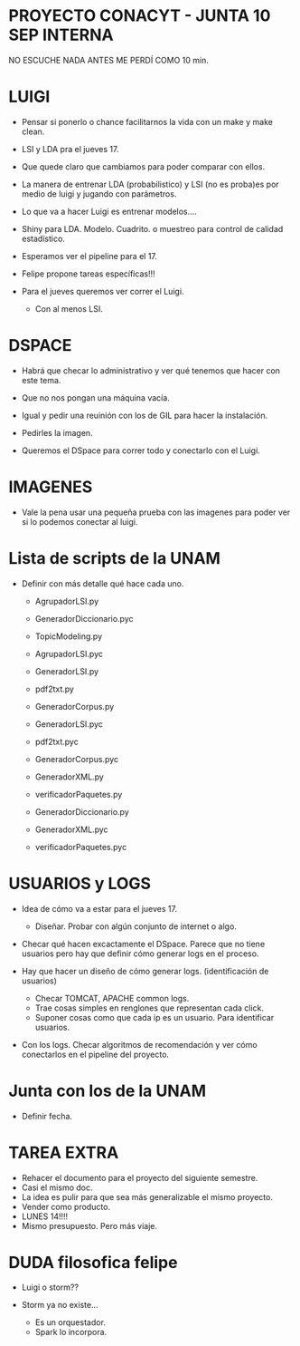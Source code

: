 PROYECTO CONACYT - JUNTA 10 SEP
INTERNA
==============

NO ESCUCHE NADA ANTES ME PERDÍ COMO 10 min.


LUIGI
========

- Pensar si ponerlo o chance facilitarnos la vida con un make y make clean.
- LSI y LDA pra el jueves 17.
- Que quede claro que cambiamos para poder comparar con ellos.
	
- La manera de entrenar LDA (probabilistico) y LSI (no es proba)es por medio de luigi y jugando con parámetros.

- Lo que va a hacer Luigi es entrenar modelos....

- Shiny para LDA. Modelo. Cuadrito. o muestreo para control de calidad estadístico.

- Esperamos ver el pipeline para el 17. 

- Felipe propone tareas específicas!!!

- Para el jueves queremos ver correr el Luigi.
	- Con al menos LSI.

DSPACE
=========

- Habrá que checar lo administrativo y ver qué tenemos que hacer con este tema.

- Que no nos pongan una máquina vacía.

- Igual y pedir una reuinión con los de GIL para hacer la instalación.

- Pedirles la imagen.

- Queremos el DSpace para correr todo y conectarlo con el Luigi.

IMAGENES
========

- Vale la pena usar una pequeña prueba con las imagenes para poder ver si lo podemos conectar al luigi.


Lista de scripts de la UNAM
=============

- Definir con más detalle qué hace cada uno.

	- AgrupadorLSI.py

	- GeneradorDiccionario.pyc

	- TopicModeling.py

	- AgrupadorLSI.pyc

	- GeneradorLSI.py

	- pdf2txt.py

	- GeneradorCorpus.py

	- GeneradorLSI.pyc

	- pdf2txt.pyc

	- GeneradorCorpus.pyc

	- GeneradorXML.py

	- verificadorPaquetes.py

	- GeneradorDiccionario.py

	- GeneradorXML.pyc

	- verificadorPaquetes.pyc


USUARIOS y LOGS
==========

- Idea de cómo va a estar para el jueves 17.
	- Diseñar. Probar con algún conjunto de internet o algo.

- Checar qué hacen excactamente el DSpace. Parece que no tiene usuarios pero hay que definir cómo generar logs en el proceso.

- Hay que hacer un diseño de cómo generar logs. (identificación de usuarios)
	- Checar TOMCAT, APACHE common logs.
	- Trae cosas simples en renglones que representan cada click.
	- Suponer cosas como que cada ip es un usuario. Para identificar usuarios.

- Con los logs. Checar algoritmos de recomendación y ver cómo conectarlos en el pipeline del proyecto.


Junta con los de la UNAM
============

- Definir fecha.


TAREA EXTRA
=============

- Rehacer el documento para el proyecto del siguiente semestre.
- Casi el mismo doc.
- La idea es pulir para que sea más generalizable el mismo proyecto.
- Vender como producto.
- LUNES 14!!!!
- Mismo presupuesto. Pero más viaje.

DUDA filosofica felipe
=======

- Luigi o storm??

- Storm ya no existe...
	- Es un orquestador.
	- Spark lo incorpora.

